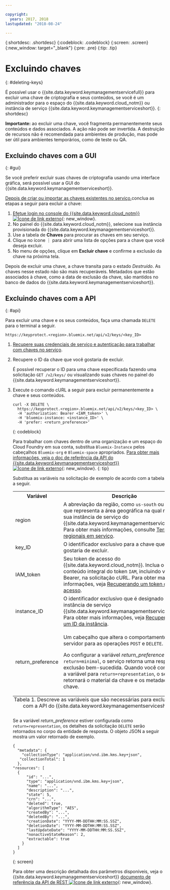 ```yaml
---

copyright:
  years: 2017, 2018
lastupdated: "2018-08-24"

---
```


{:shortdesc: .shortdesc}
{:codeblock: .codeblock}
{:screen: .screen}
{:new_window: target="_blank"}
{:pre: .pre}
{:tip: .tip}

# Excluindo chaves
{: #deleting-keys}

É possível usar o {{site.data.keyword.keymanagementservicefull}} para excluir uma chave de criptografia e seus conteúdos, se você é um administrador para o espaço do {{site.data.keyword.cloud_notm}} ou instância de serviço {{site.data.keyword.keymanagementserviceshort}}.
{: shortdesc}

**Importante:** ao excluir uma chave, você fragmenta permanentemente seus conteúdos e dados associados. A ação não pode ser invertida. A destruição de recursos não é recomendada para ambientes de produção, mas pode ser útil para ambientes temporários, como de teste ou QA.

## Excluindo chaves com a GUI
{: #gui}

Se você preferir excluir suas chaves de criptografia usando uma interface gráfica, será possível usar a GUI do {{site.data.keyword.keymanagementserviceshort}}.

[Depois de criar ou importar as chaves existentes no serviço](/docs/services/key-protect/create-root-keys.html),conclua as etapas a seguir para excluir a chave:

1. [Efetue login no console do {{site.data.keyword.cloud_notm}} ![Ícone de link externo](../../icons/launch-glyph.svg "Ícone de link externo")](https://console.bluemix.net/){: new_window}.
2. No painel do {{site.data.keyword.cloud_notm}}, selecione sua instância provisionada do {{site.data.keyword.keymanagementserviceshort}}.
3. Use a tabela de **Chaves** para procurar as chaves em seu serviço.
4. Clique no ícone ⋮ para abrir uma lista de opções para a chave que você deseja excluir.
5. No menu de opções, clique em **Excluir chave** e confirme a exclusão da chave na próxima tela.

Depois de excluir uma chave, a chave transita para o estado _Destruído_. As chaves nesse estado não são mais recuperáveis. Metadados que estão associados à chave, como a data de exclusão da chave, são mantidos no banco de dados do {{site.data.keyword.keymanagementserviceshort}}.

## Excluindo chaves com a API
{: #api}

Para excluir uma chave e os seus conteúdos, faça uma chamada `DELETE` para o terminal a seguir.

```
https://keyprotect.<region>.bluemix.net/api/v2/keys/<key_ID>
```

1. [Recupere suas credenciais de serviço e autenticação para trabalhar com chaves no serviço](/docs/services/key-protect/access-api.html).

2. Recupere o ID da chave que você gostaria de excluir.

    É possível recuperar o ID para uma chave especificada fazendo uma solicitação `GET /v2/keys/` ou visualizando suas chaves no painel do {{site.data.keyword.keymanagementserviceshort}}.

3. Execute o comando cURL a seguir para excluir permanentemente a chave e seus conteúdos.

    ```cURL
    curl -X DELETE \
      https://keyprotect.<region>.bluemix.net/api/v2/keys/<key_ID> \
      -H 'authorization: Bearer <IAM_token>' \
      -H 'bluemix-instance: <instance_ID>' \
      -H 'prefer: <return_preference>'
    ```
    {: codeblock}
  
    Para trabalhar com chaves dentro de uma organização e um espaço do Cloud Foundry em sua conta, substitua `Bluemix-Instance` pelos cabeçalhos `Bluemix-org` e `Bluemix-space` apropriados. [Para obter mais informações, veja o doc de referência da API do {{site.data.keyword.keymanagementserviceshort}} ![Ícone de link externo](../../icons/launch-glyph.svg "Ícone de link externo")](https://console.bluemix.net/apidocs/kms){: new_window}.
    {: tip}

    Substitua as variáveis na solicitação de exemplo de acordo com a tabela a seguir.
    <table>
      <tr>
        <th>Variável</th>
        <th>Descrição</th>
      </tr>
      <tr>
        <td><varname>region</varname></td>
        <td>A abreviação da região, como <code>us-south</code> ou <code>eu-gb</code>, que representa a área geográfica na qual reside sua instância de serviço do {{site.data.keyword.keymanagementserviceshort}}. Para obter mais informações, consulte <a href="/docs/services/key-protect/regions.html#endpoints">Terminais regionais em serviço</a>.</td>
      </tr>
      <tr>
        <td><varname>key_ID</varname></td>
        <td>O identificador exclusivo para a chave que você gostaria de excluir.</td>
      </tr>
      <tr>
        <td><varname>IAM_token</varname></td>
        <td>Seu token de acesso do {{site.data.keyword.cloud_notm}}. Inclua o conteúdo integral do token <code>IAM</code>, incluindo valor Bearer, na solicitação cURL. Para obter mais informações, veja <a href="/docs/services/key-protect/access-api.html#retrieve-token">Recuperando um token de acesso</a>.</td>
      </tr>
      <tr>
        <td><varname>instance_ID</varname></td>
        <td>O identificador exclusivo que é designado para sua instância de serviço {{site.data.keyword.keymanagementserviceshort}}. Para obter mais informações, veja <a href="/docs/services/key-protect/access-api.html#retrieve-instance-ID">Recuperando um ID da instância</a>.</td>
      </tr>
      <tr>
        <td><varname>return_preference</varname></td>
        <td><p>Um cabeçalho que altera o comportamento do servidor para as operações <code>POST</code> e <code>DELETE</code>.</p><p>Ao configurar a variável <em>return_preference</em> para <code>return=minimal</code>, o serviço retorna uma resposta de exclusão bem-sucedida. Quando você configurar a variável para <code>return=representation</code>, o serviço retornará o material da chave e os metadados de chave.</p></td>
      </tr>
      <caption style="caption-side:bottom;">Tabela 1. Descreve as variáveis que são necessárias para excluir chaves com a API do {{site.data.keyword.keymanagementserviceshort}}.</caption>
    </table>

    Se a variável _return_preference_ estiver configurada como `return=representation`, os detalhes da solicitação `DELETE` serão retornados no corpo da entidade de resposta. O objeto JSON a seguir mostra um valor retornado de exemplo.
    ```
    {
      "metadata": {
        "collectionType": "application/vnd.ibm.kms.key+json",
       "collectionTotal": 1
      },
    "resources": [
      {
          "id": "...",
          "type": "application/vnd.ibm.kms.key+json",
          "name": "...",
          "description": "...",
          "state": 5,
          "crn": "...",
          "deleted": true,
          "algorithmType": "AES",
          "createdBy": "...",
          "deletedBy": "...",
          "creationDate": "YYYY-MM-DDTHH:MM:SS.SSZ",
          "deletionDate": "YYYY-MM-DDTHH:MM:SS.SSZ",
          "lastUpdateDate": "YYYY-MM-DDTHH:MM:SS.SSZ",
          "nonactiveStateReason": 2,
          "extractable": true
        }
      ]
    }
    ```
    {: screen}

    Para obter uma descrição detalhada dos parâmetros disponíveis, veja o {{site.data.keyword.keymanagementserviceshort}} [documento de referência da API de REST ![Ícone de link externo](../../icons/launch-glyph.svg "Ícone de link externo")](https://console.bluemix.net/apidocs/kms){: new_window}.
